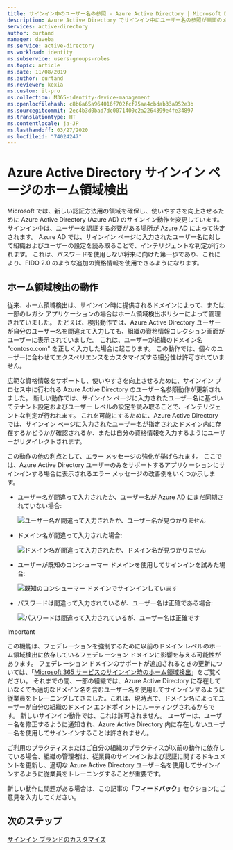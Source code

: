 ```yaml
---
title: サインイン中のユーザー名の参照 - Azure Active Directory | Microsoft Docs
description: Azure Active Directory でサインイン中にユーザー名の参照が画面のメッセージに反映されるしくみ
services: active-directory
author: curtand
manager: daveba
ms.service: active-directory
ms.workload: identity
ms.subservice: users-groups-roles
ms.topic: article
ms.date: 11/08/2019
ms.author: curtand
ms.reviewer: kexia
ms.custom: it-pro
ms.collection: M365-identity-device-management
ms.openlocfilehash: c8b6a65a964016f702fcf75aa4cbdab33a952e3b
ms.sourcegitcommit: 2ec4b3d0bad7dc0071400c2a2264399e4fe34897
ms.translationtype: HT
ms.contentlocale: ja-JP
ms.lasthandoff: 03/27/2020
ms.locfileid: "74024247"
---
```

# <a name="home-realm-discovery-for-azure-active-directory-sign-in-pages"></a>Azure Active Directory サインイン ページのホーム領域検出

Microsoft では、新しい認証方法用の領域を確保し、使いやすさを向上させるために Azure Active Directory (Azure AD) のサインイン動作を変更しています。 サインイン中は、ユーザーを認証する必要がある場所が Azure AD によって決定されます。 Azure AD では、サインイン ページに入力されたユーザー名に対して組織およびユーザーの設定を読み取ることで、インテリジェントな判定が行われます。 これは、パスワードを使用しない将来に向けた第一歩であり、これにより、FIDO 2.0 のような追加の資格情報を使用できるようになります。

## <a name="home-realm-discovery-behavior"></a>ホーム領域検出の動作

従来、ホーム領域検出は、サインイン時に提供されるドメインによって、または一部のレガシ アプリケーションの場合はホーム領域検出ポリシーによって管理されていました。 たとえば、検出動作では、Azure Active Directory ユーザーが自分のユーザー名を間違えて入力しても、組織の資格情報コレクション画面がユーザーに表示されていました。 これは、ユーザーが組織のドメイン名 "contoso.com" を正しく入力した場合に起こります。 この動作では、個々のユーザーに合わせてエクスペリエンスをカスタマイズする細分性は許可されていません。

広範な資格情報をサポートし、使いやすさを向上させるために、サインイン プロセス中に行われる Azure Active Directory のユーザー名参照動作が更新されました。 新しい動作では、サインイン ページに入力されたユーザー名に基づいてテナント設定およびユーザー レベルの設定を読み取ることで、インテリジェントな判定が行われます。 これを可能にするために、Azure Active Directory では、サインイン ページに入力されたユーザー名が指定されたドメイン内に存在するかどうかが確認されるか、または自分の資格情報を入力するようにユーザーがリダイレクトされます。

この動作の他の利点として、エラー メッセージの強化が挙げられます。 ここでは、Azure Active Directory ユーザーのみをサポートするアプリケーションにサインインする場合に表示されるエラー メッセージの改善例をいくつか示します。

- ユーザー名が間違って入力されたか、ユーザー名が Azure AD にまだ同期されていない場合:
  
    ![ユーザー名が間違って入力されたか、ユーザー名が見つかりません](./media/signin-realm-discovery/typo-username.png)
  
- ドメイン名が間違って入力された場合:
  
    ![ドメイン名が間違って入力されたか、ドメイン名が見つかりません](./media/signin-realm-discovery/typo-domain.png)
  
- ユーザーが既知のコンシューマー ドメインを使用してサインインを試みた場合:
  
    ![既知のコンシューマー ドメインでサインインしています](./media/signin-realm-discovery/consumer-domain.png)
  
- パスワードは間違って入力されているが、ユーザー名は正確である場合:  
  
    ![パスワードは間違って入力されているが、ユーザー名は正確です](./media/signin-realm-discovery/incorrect-password.png)
  
> [!IMPORTANT]
> この機能は、フェデレーションを強制するために以前のドメイン レベルのホーム領域検出に依存しているフェデレーション ドメインに影響を与える可能性があります。 フェデレーション ドメインのサポートが追加されるときの更新については、「[Microsoft 365 サービスのサインイン時のホーム領域検出](https://azure.microsoft.com/updates/signin-hrd/)」をご覧ください。 それまでの間、一部の組織では、Azure Active Directory に存在していなくても適切なドメイン名を含むユーザー名を使用してサインインするように従業員をトレーニングしてきました。これは、現時点で、ドメイン名によってユーザーが自分の組織のドメイン エンドポイントにルーティングされるからです。 新しいサインイン動作では、これは許可されません。 ユーザーは、ユーザー名を修正するように通知され、Azure Active Directory 内に存在しないユーザー名を使用してサインインすることは許されません。
>
> ご利用のプラクティスまたはご自分の組織のプラクティスが以前の動作に依存している場合、組織の管理者は、従業員のサインインおよび認証に関するドキュメントを更新し、適切な Azure Active Directory ユーザー名を使用してサインインするように従業員をトレーニングすることが重要です。
  
新しい動作に問題がある場合は、この記事の「**フィードバック**」セクションにご意見を入力してください。  

## <a name="next-steps"></a>次のステップ

[サインイン ブランドのカスタマイズ](../fundamentals/add-custom-domain.md)
